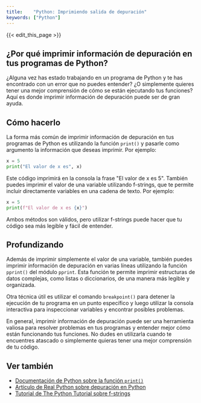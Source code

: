 ```yaml
---
title:    "Python: Imprimiendo salida de depuración"
keywords: ["Python"]
---
```


{{< edit_this_page >}}

## ¿Por qué imprimir información de depuración en tus programas de Python?

¿Alguna vez has estado trabajando en un programa de Python y te has encontrado con un error que no puedes entender? ¿O simplemente quieres tener una mejor comprensión de cómo se están ejecutando tus funciones? Aquí es donde imprimir información de depuración puede ser de gran ayuda.

## Cómo hacerlo

La forma más común de imprimir información de depuración en tus programas de Python es utilizando la función `print()` y pasarle como argumento la información que deseas imprimir. Por ejemplo:

```Python
x = 5
print("El valor de x es", x)
```

Este código imprimirá en la consola la frase "El valor de x es 5". También puedes imprimir el valor de una variable utilizando f-strings, que te permite incluir directamente variables en una cadena de texto. Por ejemplo:

```Python
x = 5
print(f"El valor de x es {x}")
```

Ambos métodos son válidos, pero utilizar f-strings puede hacer que tu código sea más legible y fácil de entender.

## Profundizando

Además de imprimir simplemente el valor de una variable, también puedes imprimir información de depuración en varias líneas utilizando la función `pprint()` del módulo `pprint`. Esta función te permite imprimir estructuras de datos complejas, como listas o diccionarios, de una manera más legible y organizada.

Otra técnica útil es utilizar el comando `breakpoint()` para detener la ejecución de tu programa en un punto específico y luego utilizar la consola interactiva para inspeccionar variables y encontrar posibles problemas.

En general, imprimir información de depuración puede ser una herramienta valiosa para resolver problemas en tus programas y entender mejor cómo están funcionando tus funciones. No dudes en utilizarla cuando te encuentres atascado o simplemente quieras tener una mejor comprensión de tu código.

## Ver también

- [Documentación de Python sobre la función `print()`](https://docs.python.org/es/3/library/functions.html#print)
- [Artículo de Real Python sobre depuración en Python](https://realpython.com/python-debugging-pdb/)
- [Tutorial de The Python Tutorial sobre f-strings](https://docs.python.org/es/3/tutorial/inputoutput.html#formatted-string-literals)